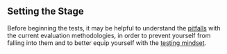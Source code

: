 ## Setting the Stage

Before beginning the tests, it may be helpful to understand the [pitfalls](Pitfalls.md) with the current evaluation methodologies, in order to prevent yourself from falling into them and to better equip yourself with the [testing mindset](TestingMindset.md).
